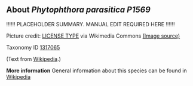 **About *Phytophthora parasitica P1569***
-------------------------
!!!!!! PLACEHOLDER SUMMARY. MANUAL EDIT REQUIRED HERE !!!!!!

Picture credit: [LICENSE TYPE]() via Wikimedia Commons [(Image source)]()

Taxonomy ID [1317065](https://www.uniprot.org/taxonomy/1317065)

(Text from [Wikipedia](https://en.wikipedia.org/).)

**More information**
General information about this species can be found in [Wikipedia](https://en.wikipedia.org/wiki/phytophthora_parasitica_p1569)
